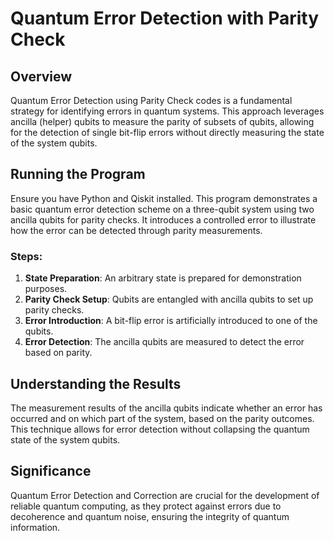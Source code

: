 # Quantum Error Detection with Parity Check

## Overview
Quantum Error Detection using Parity Check codes is a fundamental strategy for identifying errors in quantum systems. This approach leverages ancilla (helper) qubits to measure the parity of subsets of qubits, allowing for the detection of single bit-flip errors without directly measuring the state of the system qubits.

## Running the Program
Ensure you have Python and Qiskit installed. This program demonstrates a basic quantum error detection scheme on a three-qubit system using two ancilla qubits for parity checks. It introduces a controlled error to illustrate how the error can be detected through parity measurements.

### Steps:
1. **State Preparation**: An arbitrary state is prepared for demonstration purposes.
2. **Parity Check Setup**: Qubits are entangled with ancilla qubits to set up parity checks.
3. **Error Introduction**: A bit-flip error is artificially introduced to one of the qubits.
4. **Error Detection**: The ancilla qubits are measured to detect the error based on parity.

## Understanding the Results
The measurement results of the ancilla qubits indicate whether an error has occurred and on which part of the system, based on the parity outcomes. This technique allows for error detection without collapsing the quantum state of the system qubits.

## Significance
Quantum Error Detection and Correction are crucial for the development of reliable quantum computing, as they protect against errors due to decoherence and quantum noise, ensuring the integrity of quantum information.
